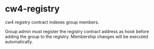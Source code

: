 # cw4-registry

cw4 registry contract indexes group members.

Group admin must register the registry contract address as hook before adding the group to the registry. Membership
changes will be executed automatically.
